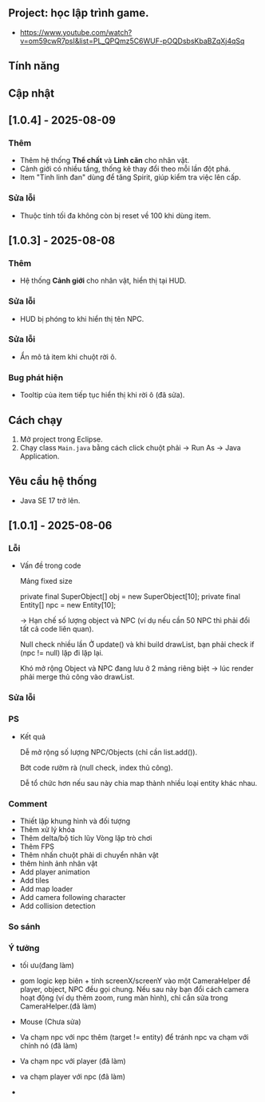 ## Project: học lập trình game.

- https://www.youtube.com/watch?v=om59cwR7psI&list=PL_QPQmz5C6WUF-pOQDsbsKbaBZqXj4qSq
	
## Tính năng

## Cập nhật

## [1.0.4] - 2025-08-09

### Thêm
- Thêm hệ thống **Thể chất** và **Linh căn** cho nhân vật.
- Cảnh giới có nhiều tầng, thống kê thay đổi theo mỗi lần đột phá.
- Item "Tinh linh đan" dùng để tăng Spirit, giúp kiểm tra việc lên cấp.

### Sửa lỗi
- Thuộc tính tối đa không còn bị reset về 100 khi dùng item.

## [1.0.3] - 2025-08-08

### Thêm
- Hệ thống **Cảnh giới** cho nhân vật, hiển thị tại HUD.

### Sửa lỗi
- HUD bị phóng to khi hiển thị tên NPC.



### Sửa lỗi
- Ẩn mô tả item khi chuột rời ô.


### Bug phát hiện
- Tooltip của item tiếp tục hiển thị khi rời ô (đã sửa).
	
## Cách chạy

1. Mở project trong Eclipse.
2. Chạy class `Main.java` bằng cách click chuột phải → Run As → Java Application.

## Yêu cầu hệ thống

- Java SE 17 trở lên.
	
## [1.0.1] - 2025-08-06

### Lỗi 

- Vấn đề trong code
	
	Mảng fixed size
	
	private final SuperObject[] obj = new SuperObject[10];
	private final Entity[] npc = new Entity[10];
	
	→ Hạn chế số lượng object và NPC (ví dụ nếu cần 50 NPC thì phải đổi tất cả code liên quan).
	
	Null check nhiều lần
	Ở update() và khi build drawList, bạn phải check if (npc != null) lặp đi lặp lại.
	
	Khó mở rộng
	Object và NPC đang lưu ở 2 mảng riêng biệt → lúc render phải merge thủ công vào drawList.

### Sửa lỗi

### PS

- Kết quả

	Dễ mở rộng số lượng NPC/Objects (chỉ cần list.add()).
	
	Bớt code rườm rà (null check, index thủ công).
	
	Dễ tổ chức hơn nếu sau này chia map thành nhiều loại entity khác nhau.
	
### Comment

- Thiết lập khung hình và đối tượng
- Thêm xử lý khóa
- Thêm delta/bộ tích lũy Vòng lặp trò chơi
- Thêm FPS
- Thêm nhấn chuột phải di chuyển nhân vật
- thêm hình ảnh nhân vật
- Add player animation
- Add tiles
- Add map loader
- Add camera following character
- Add collision detection

### So sánh

### Ý tưởng

- tối ưu(đang làm)

- gom logic kẹp biên + tính screenX/screenY vào một CameraHelper để player, object, NPC đều gọi chung. Nếu sau này bạn đổi cách camera hoạt động (ví dụ thêm zoom, rung màn hình), chỉ cần sửa trong CameraHelper.(đã làm)

- Mouse (Chưa sửa)

- Va chạm npc với npc thêm (target != entity) để tránh npc va chạm với chính nó (đã làm)

- Va chạm npc với player (đã làm)

- va chạm player với npc (đã làm)

- 



